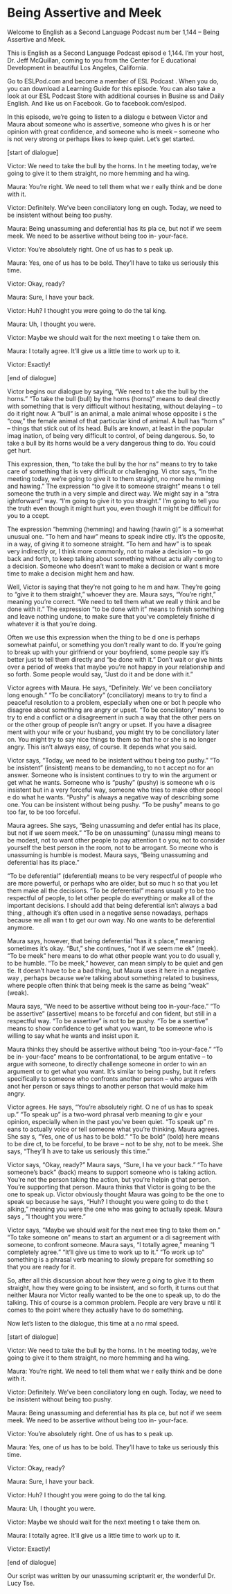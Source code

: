 # Being Assertive and Meek

Welcome to English as a Second Language Podcast num ber 1,144 – Being Assertive and Meek.

This is English as a Second Language Podcast episod e 1,144. I’m your host, Dr. Jeff McQuillan, coming to you from the Center for E ducational Development in beautiful Los Angeles, California.

Go to ESLPod.com and become a member of ESL Podcast . When you do, you can download a Learning Guide for this episode. You  can also take a look at our ESL Podcast Store with additional courses in Busine ss and Daily English. And like us on Facebook. Go to facebook.com/eslpod.

In this episode, we’re going to listen to a dialogu e between Victor and Maura about someone who is assertive, someone who gives h is or her opinion with great confidence, and someone who is meek – someone  who is not very strong or perhaps likes to keep quiet. Let’s get started.

[start of dialogue]

Victor: We need to take the bull by the horns. In t he meeting today, we’re going to give it to them straight, no more hemming and ha wing.

Maura: You’re right. We need to tell them what we r eally think and be done with it.

Victor: Definitely. We’ve been conciliatory long en ough. Today, we need to be insistent without being too pushy.

Maura: Being unassuming and deferential has its pla ce, but not if we seem meek. We need to be assertive without being too in- your-face.

Victor: You’re absolutely right. One of us has to s peak up.

Maura: Yes, one of us has to be bold. They’ll have to take us seriously this time.

Victor: Okay, ready?

Maura: Sure, I have your back.

Victor: Huh? I thought you were going to do the tal king.

 Maura: Uh, I thought you were.

Victor: Maybe we should wait for the next meeting t o take them on.

Maura: I totally agree. It’ll give us a little time  to work up to it.

Victor: Exactly!

[end of dialogue]

Victor begins our dialogue by saying, “We need to t ake the bull by the horns.” “To take the bull (bull) by the horns (horns)” means to  deal directly with something that is very difficult without hesitating, without delaying – to do it right now. A “bull” is an animal, a male animal whose opposite i s the “cow,” the female animal of that particular kind of animal. A bull has “horn s” – things that stick out of its head. Bulls are known, at least in the popular imag ination, of being very difficult to control, of being dangerous. So, to take a bull by its horns would be a very dangerous thing to do. You could get hurt.

This expression, then, “to take the bull by the hor ns” means to try to take care of something that is very difficult or challenging. Vi ctor says, “In the meeting today, we’re going to give it to them straight, no more he mming and hawing.” The expression “to give it to someone straight” means t o tell someone the truth in a very simple and direct way. We might say in a “stra ightforward” way. “I’m going to give it to you straight.” I’m going to tell you the  truth even though it might hurt you, even though it might be difficult for you to a ccept.

The expression “hemming (hemming) and hawing (hawin g)” is a somewhat unusual one. “To hem and haw” means to speak indire ctly. It’s the opposite, in a way, of giving it to someone straight. “To hem and haw” is to speak very indirectly or, I think more commonly, not to make a  decision – to go back and forth, to keep talking about something without actu ally coming to a decision. Someone who doesn’t want to make a decision or want s more time to make a decision might hem and haw.

Well, Victor is saying that they’re not going to he m and haw. They’re going to “give it to them straight,” whoever they are. Maura  says, “You’re right,” meaning you’re correct. “We need to tell them what we reall y think and be done with it.” The expression “to be done with it” means to finish  something and leave nothing undone, to make sure that you’ve completely finishe d whatever it is that you’re doing.

 Often we use this expression when the thing to be d one is perhaps somewhat painful, or something you don’t really want to do. If you’re going to break up with your girlfriend or your boyfriend, some people say it’s better just to tell them directly and “be done with it.” Don’t wait or give hints over a period of weeks that maybe you’re not happy in your relationship and so forth. Some people would say, “Just do it and be done with it.”

Victor agrees with Maura. He says, “Definitely. We’ ve been conciliatory long enough.” “To be conciliatory” (conciliatory) means to try to find a peaceful resolution to a problem, especially when one or bot h people who disagree about something are angry or upset. “To be conciliatory” means to try to end a conflict or a disagreement in such a way that the other pers on or the other group of people isn’t angry or upset. If you have a disagree ment with your wife or your husband, you might try to be conciliatory later on.  You might try to say nice things to them so that he or she is no longer angry. This isn’t always easy, of course. It depends what you said.

Victor says, “Today, we need to be insistent withou t being too pushy.” “To be insistent” (insistent) means to be demanding, to no t accept no for an answer. Someone who is insistent continues to try to win the argument or get what he wants. Someone who is “pushy” (pushy) is someone wh o is insistent but in a very forceful way, someone who tries to make other peopl e do what he wants. “Pushy” is always a negative way of describing some one. You can be insistent without being pushy. “To be pushy” means to go too far, to be too forceful.

Maura agrees. She says, “Being unassuming and defer ential has its place, but not if we seem meek.” “To be on unassuming” (unassu ming) means to be modest, not to want other people to pay attention t o you, not to consider yourself the best person in the room, not to be arrogant. So meone who is unassuming is humble is modest. Maura says, “Being unassuming and  deferential has its place.”

“To be deferential” (deferential) means to be very respectful of people who are more powerful, or perhaps who are older, but so muc h so that you let them make all the decisions. “To be deferential” means usuall y to be too respectful of people, to let other people do everything or make all of the important decisions. I should add that being deferential isn’t always a bad thing , although it’s often used in a negative sense nowadays, perhaps because we all wan t to get our own way. No one wants to be deferential anymore.

Maura says, however, that being deferential “has it s place,” meaning sometimes it’s okay. “But,” she continues, “not if we seem me ek” (meek). “To be meek” here means to do what other people want you to do usuall y, to be humble. “To be meek,” however, can mean simply to be quiet and gen tle. It doesn’t have to be a bad thing, but Maura uses it here in a negative way , perhaps because we’re talking about something related to business, where people often think that being meek is the same as being “weak” (weak).

Maura says, “We need to be assertive without being too in-your-face.” “To be assertive” (assertive) means to be forceful and con fident, but still in a respectful way. “To be assertive” is not to be pushy. “To be a ssertive” means to show confidence to get what you want, to be someone who is willing to say what he wants and insist upon it.

Maura thinks they should be assertive without being  “too in-your-face.” “To be in- your-face” means to be confrontational, to be argum entative – to argue with someone, to directly challenge someone in order to win an argument or to get what you want. It’s similar to being pushy, but it refers specifically to someone who confronts another person – who argues with anot her person or says things to another person that would make him angry.

Victor agrees. He says, “You’re absolutely right. O ne of us has to speak up.” “To speak up” is a two-word phrasal verb meaning to giv e your opinion, especially when in the past you’ve been quiet. “To speak up” m eans to actually voice or tell someone what you’re thinking. Maura agrees. She say s, “Yes, one of us has to be bold.” “To be bold” (bold) here means to be dire ct, to be forceful, to be brave – not to be shy, not to be meek. She says, “They’ll h ave to take us seriously this time.”

Victor says, “Okay, ready?” Maura says, “Sure, I ha ve your back.” “To have someone’s back” (back) means to support someone who  is taking action. You’re not the person taking the action, but you’re helpin g that person. You’re supporting that person. Maura thinks that Victor is  going to be the one to speak up. Victor obviously thought Maura was going to be the one to speak up because he says, “Huh? I thought you were going to do the t alking,” meaning you were the one who was going to actually speak. Maura says , “I thought you were.”

Victor says, “Maybe we should wait for the next mee ting to take them on.” “To take someone on” means to start an argument or a di sagreement with someone, to confront someone. Maura says, “I totally agree,”  meaning “I completely agree.” “It’ll give us time to work up to it.” “To work up to” something is a phrasal verb meaning to slowly prepare for something so that you  are ready for it.

 So, after all this discussion about how they were g oing to give it to them straight, how they were going to be insistent, and so forth, it turns out that neither Maura nor Victor really wanted to be the one to speak up,  to do the talking. This of course is a common problem. People are very brave u ntil it comes to the point where they actually have to do something.

Now let’s listen to the dialogue, this time at a no rmal speed.

[start of dialogue]

Victor: We need to take the bull by the horns. In t he meeting today, we’re going to give it to them straight, no more hemming and ha wing.

Maura: You’re right. We need to tell them what we r eally think and be done with it.

Victor: Definitely. We’ve been conciliatory long en ough. Today, we need to be insistent without being too pushy.

Maura: Being unassuming and deferential has its pla ce, but not if we seem meek. We need to be assertive without being too in- your-face.

Victor: You’re absolutely right. One of us has to s peak up.

Maura: Yes, one of us has to be bold. They’ll have to take us seriously this time.

Victor: Okay, ready?

Maura: Sure, I have your back.

Victor: Huh? I thought you were going to do the tal king.

Maura: Uh, I thought you were.

Victor: Maybe we should wait for the next meeting t o take them on.

Maura: I totally agree. It’ll give us a little time  to work up to it.

Victor: Exactly!

[end of dialogue]

 Our script was written by our unassuming scriptwrit er, the wonderful Dr. Lucy Tse.



